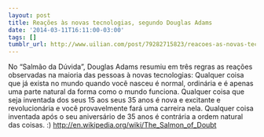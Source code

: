 ```yaml
---
layout: post
title: Reações às novas tecnologias, segundo Douglas Adams
date: '2014-03-11T16:11:00-03:00'
tags: []
tumblr_url: http://www.uilian.com/post/79282715823/reacoes-as-novas-tecnologias-segundo-douglas
---
```

No “Salmão da Dúvida”, Douglas Adams resumiu em três regras as reações observadas na maioria das pessoas à novas tecnologias:
Qualquer coisa que já exista no mundo quando você nasceu é normal, ordinária e é apenas uma parte natural da forma como o mundo funciona.
Qualquer coisa que seja inventada dos seus 15 aos seus 35 anos é nova e excitante e revolucionária e você provavelmente fará uma carreira nela.
Qualquer coisa inventada após o seu aniversário de 35 anos é contrária a ordem natural das coisas.
:)
http://en.wikipedia.org/wiki/The_Salmon_of_Doubt
